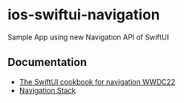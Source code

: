 # ios-swiftui-navigation
Sample App using new Navigation API of SwiftUI


## Documentation
- [The SwiftUI cookbook for navigation WWDC22](https://developer.apple.com/videos/play/wwdc2022/10054/)
- [Navigation Stack](https://developer.apple.com/documentation/swiftui/navigationstack)
